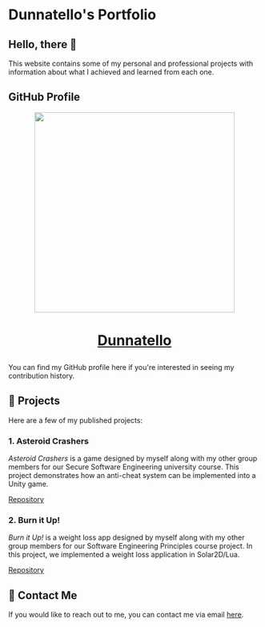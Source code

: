 # Dunnatello's Portfolio
## Hello, there 🌊
This website contains some of my personal and professional projects with information about what I achieved and learned from each one.

## GitHub Profile
<p align="center">
  <img src="https://avatars.githubusercontent.com/u/11823777" width="400"></img>
</p>

# <p align="center">[Dunnatello](https://www.github.com/Dunnatello)</p>
You can find my GitHub profile here if you're interested in seeing my contribution history.

## 🚀 Projects
<p>Here are a few of my published projects:</p>

### 1. Asteroid Crashers
<p><i>Asteroid Crashers</i> is a game designed by myself along with my other group members for our Secure Software Engineering university course. This project demonstrates how an anti-cheat system can be implemented into a Unity game.</p>

[Repository](https://github.com/Dunnatello/AsteroidCrashers/)

### 2. Burn it Up!
<p><i>Burn it Up!</i> is a weight loss app designed by myself along with my other group members for our Software Engineering Principles course project. In this project, we implemented a weight loss application in Solar2D/Lua.</p>

[Repository](https://github.com/Dunnatello/BurnItUp)

## 📨 Contact Me
If you would like to reach out to me, you can contact me via email [here](mailto:dunnatelloyt@gmail.com).
